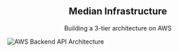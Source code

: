 <div align="center">
    <h2>Median Infrastructure</h2>
    <p>Building a 3-tier architecture on AWS</p>
</div>

![AWS Backend API Architecture](https://github.com/hungds99/aws-radar/assets/34293141/624c48a0-9f71-43aa-9440-e922e4863e28)
